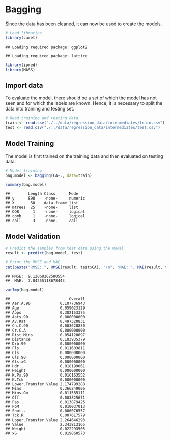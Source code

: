 # Bagging

Since the data has been cleaned, it can now be used to create the
models.

``` r
# Load libraries
library(caret)
```

    ## Loading required package: ggplot2

    ## Loading required package: lattice

``` r
library(ipred)
library(MASS)
```

## Import data

To evaluate the model, there should be a set of which the model has not
seen and for which the labels are known. Hence, it is necessary to split
the data into training and testing set.

``` r
# Read training and testing data
train <- read.csv("./../data/regression_data/intermediates/train.csv")
test <- read.csv("./../data/regression_data/intermediates/test.csv")
```

## Model Training

The model is first trained on the training data and then evaluated on
testing data.

``` r
# Model training
bag.model <- bagging(CA~., data=train)
```

``` r
summary(bag.model)
```

    ##        Length Class      Mode   
    ## y      898    -none-     numeric
    ## X       30    data.frame list   
    ## mtrees  25    -none-     list   
    ## OOB      1    -none-     logical
    ## comb     1    -none-     logical
    ## call     3    -none-     call

## Model Validation

``` r
# Predict the samples from test data using the model
result <- predict(bag.model, test)

# Print the RMSE and MAE
cat(paste("RMSE: ", RMSE(result, test$CA), "\n", "MAE: ", MAE(result, test$CA)))
```

    ## RMSE:  9.12068202580554 
    ##  MAE:  7.04255118678443

``` r
varImp(bag.model)
```

    ##                          Overall
    ## Aer.A.90             0.107736943
    ## Age                  0.059023129
    ## Apps                 0.302153375
    ## Asts.90              0.000000000
    ## Av.Rat               0.497320831
    ## Ch.C.90              0.003620830
    ## Cr.C.A               0.000000000
    ## Dist.Mins            0.054128097
    ## Distance             0.183935379
    ## Drb.90               0.000000000
    ## Fls                  0.011603811
    ## Gls                  0.000000000
    ## Gls.90               0.000000000
    ## Gls.xG               0.000000000
    ## Hdr..                0.018199061
    ## Height               0.000000000
    ## K.Ps.90              0.016163552
    ## K.Tck                0.000000000
    ## Lower.Transfer.Value 2.174799288
    ## Mins                 0.366249006
    ## Mins.Gm              0.011585111
    ## Off                  0.003825671
    ## Pas..                0.013879425
    ## PoM                  0.010037013
    ## Shot..               0.006076557
    ## Tck.R                0.007617579
    ## Upper.Transfer.Value 2.264646293
    ## Value                2.343813165
    ## Weight               0.022293505
    ## xG                   0.019860573
